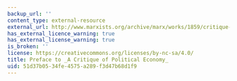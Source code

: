 ```yaml
---
backup_url: ''
content_type: external-resource
external_url: http://www.marxists.org/archive/marx/works/1859/critique-pol-economy/preface.htm
has_external_licence_warning: true
has_external_license_warning: true
is_broken: ''
license: https://creativecommons.org/licenses/by-nc-sa/4.0/
title: Preface to _A Critique of Political Economy_
uid: 51d37b05-34fe-4575-a289-f3d47b68d1f9
---
```


